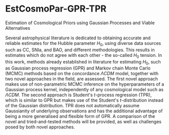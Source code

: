 # EstCosmoPar-GPR-TPR
Estimation of Cosmological Priors using Gaussian Processes and Viable Alternatives

Several astrophysical literature is dedicated to obtaining accurate and reliable estimates for the Hubble parameter $H_0$, using diverse data sources such as CC, SNIa, and BAO, and different methodologies. This results in estimates which do not agree with each other - the so-called $H_0$ tension. In this work, methods already established in literature for estimating $H_0$, such as Gaussian process regression (GPR) and Markov chain Monte Carlo (MCMC) methods based on the concordance $\Lambda CDM$ model, together with two novel approaches in the field, are assessed. The first novel approach makes use of non-parametric MCMC inference on the hyperparameters of a Gaussian process kernel, independently of any cosmological model such as $\Lambda CDM$. The second approach is Student's $t$-process regression (TPR), which is similar to GPR but makes use of the Student's $t$-distribution instead of the Gaussian distribution. TPR does not automatically assume Gaussianity of underlying observations and has the additional advantage of being a more generalised and flexible form of GPR. A comparison of the novel and tried-and-tested methods will be provided, as well as challenges posed by both novel approaches.
